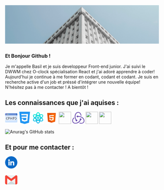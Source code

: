 # ![BasilDiouf](https://github.com/BasilDiouf/BasilDiouf/blob/main/White%20Business%20Architecture%20LinkedIn%20Banner.png)

### Et Bonjour Github ! 

Je m'appelle Basil et je suis developpeur Front-end junior. J'ai suivi le DWWM chez O-clock spécialisation React et j'ai adoré apprendre à coder! Aujourd'hui je continue à me former en codant, codant et codant. Je suis en recherche active d'un job et préssé d'intégrer une nouvelle équipe! N'hésitez pas à me contacter ! A bientôt !


## Les connaissances que j'ai aquises : 

<img height="40" src="https://github.com/BasilDiouf/BasilDiouf/blob/main/php.png">  <img height="40" src="https://github.com/BasilDiouf/BasilDiouf/blob/main/css-3.png">  <img height="40" src="https://github.com/BasilDiouf/BasilDiouf/blob/main/science.png">  <img height="40" src="https://github.com/BasilDiouf/BasilDiouf/blob/main/icons8-html-96.png">  <img height="40" width="40" src="https://cdn.simpleicons.org/typescript/green" />  <img height="40" src="https://github.com/BasilDiouf/BasilDiouf/blob/main/icons8-redux-an-open-source-javascript-library-for-managing-application-state-96.png">  <img height="40" width="40" src="https://cdn.simpleicons.org/next.js/green" />  <img height="40" width="40" src="https://cdn.simpleicons.org/github/white" />


![Anurag's GitHub stats](https://github-readme-stats.vercel.app/api?username=BasilDiouf&show_icons=true&theme=merko)

## Et pour me contacter :

<p>
  <a href="https://www.linkedin.com/in/basil-diouf/"><img height="40" src="https://github.com/BasilDiouf/BasilDiouf/blob/main/linkedin.png"></a>
</p>
<p>
  <a href="mailto:basil.diouf@gmail.com"><img height="40" src="https://github.com/BasilDiouf/BasilDiouf/blob/main/gmail.png"></a>
</p>


